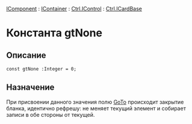 ﻿---
Link: .Ctrl.ICardBase.@gtNone
---

[IComponent](topic:Com.Custom.ComClasses.IComponent.Default) :
[IContainer](topic:Com.Custom.ComClasses.IContainer.Default) :
[Ctrl.IControl](topic:Com.Custom.ComClasses.Ctrl.IControl.Default) :
[Ctrl.ICardBase](Default)

# Константа gtNone

## Описание

    const gtNone :Integer = 0;

## Назначение

При присвоении данного значения полю [GoTo](topic:.Custom.ComClasses.Ctrl.ICardBase.GoTo)
происходит закрытие бланка, идентично рефрешу: не меняет текущий элемент и собирает записи
в обе стороны от текущей.
